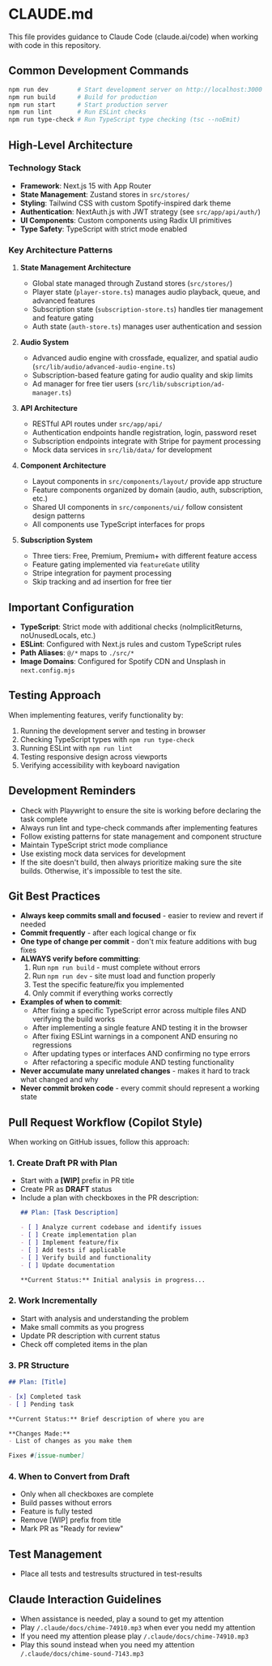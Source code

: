 # CLAUDE.md

This file provides guidance to Claude Code (claude.ai/code) when working with code in this repository.

## Common Development Commands

```bash
npm run dev        # Start development server on http://localhost:3000
npm run build      # Build for production
npm run start      # Start production server
npm run lint       # Run ESLint checks
npm run type-check # Run TypeScript type checking (tsc --noEmit)
```

## High-Level Architecture

### Technology Stack
- **Framework**: Next.js 15 with App Router
- **State Management**: Zustand stores in `src/stores/`
- **Styling**: Tailwind CSS with custom Spotify-inspired dark theme
- **Authentication**: NextAuth.js with JWT strategy (see `src/app/api/auth/`)
- **UI Components**: Custom components using Radix UI primitives
- **Type Safety**: TypeScript with strict mode enabled

### Key Architecture Patterns

1. **State Management Architecture**
   - Global state managed through Zustand stores (`src/stores/`)
   - Player state (`player-store.ts`) manages audio playback, queue, and advanced features
   - Subscription state (`subscription-store.ts`) handles tier management and feature gating
   - Auth state (`auth-store.ts`) manages user authentication and session

2. **Audio System**
   - Advanced audio engine with crossfade, equalizer, and spatial audio (`src/lib/audio/advanced-audio-engine.ts`)
   - Subscription-based feature gating for audio quality and skip limits
   - Ad manager for free tier users (`src/lib/subscription/ad-manager.ts`)

3. **API Architecture**
   - RESTful API routes under `src/app/api/`
   - Authentication endpoints handle registration, login, password reset
   - Subscription endpoints integrate with Stripe for payment processing
   - Mock data services in `src/lib/data/` for development

4. **Component Architecture**
   - Layout components in `src/components/layout/` provide app structure
   - Feature components organized by domain (audio, auth, subscription, etc.)
   - Shared UI components in `src/components/ui/` follow consistent design patterns
   - All components use TypeScript interfaces for props

5. **Subscription System**
   - Three tiers: Free, Premium, Premium+ with different feature access
   - Feature gating implemented via `featureGate` utility
   - Stripe integration for payment processing
   - Skip tracking and ad insertion for free tier

## Important Configuration

- **TypeScript**: Strict mode with additional checks (noImplicitReturns, noUnusedLocals, etc.)
- **ESLint**: Configured with Next.js rules and custom TypeScript rules
- **Path Aliases**: `@/*` maps to `./src/*`
- **Image Domains**: Configured for Spotify CDN and Unsplash in `next.config.mjs`

## Testing Approach

When implementing features, verify functionality by:
1. Running the development server and testing in browser
2. Checking TypeScript types with `npm run type-check`
3. Running ESLint with `npm run lint`
4. Testing responsive design across viewports
5. Verifying accessibility with keyboard navigation

## Development Reminders

- Check with Playwright to ensure the site is working before declaring the task complete
- Always run lint and type-check commands after implementing features
- Follow existing patterns for state management and component structure
- Maintain TypeScript strict mode compliance
- Use existing mock data services for development
- If the site doesn't build, then always prioritize making sure the site builds. Otherwise, it's impossible to test the site.

## Git Best Practices

- **Always keep commits small and focused** - easier to review and revert if needed
- **Commit frequently** - after each logical change or fix
- **One type of change per commit** - don't mix feature additions with bug fixes
- **ALWAYS verify before committing**:
  1. Run `npm run build` - must complete without errors
  2. Run `npm run dev` - site must load and function properly
  3. Test the specific feature/fix you implemented
  4. Only commit if everything works correctly
- **Examples of when to commit**:
  - After fixing a specific TypeScript error across multiple files AND verifying the build works
  - After implementing a single feature AND testing it in the browser
  - After fixing ESLint warnings in a component AND ensuring no regressions
  - After updating types or interfaces AND confirming no type errors
  - After refactoring a specific module AND testing functionality
- **Never accumulate many unrelated changes** - makes it hard to track what changed and why
- **Never commit broken code** - every commit should represent a working state

## Pull Request Workflow (Copilot Style)

When working on GitHub issues, follow this approach:

### 1. Create Draft PR with Plan
- Start with a **[WIP]** prefix in PR title
- Create PR as **DRAFT** status
- Include a plan with checkboxes in the PR description:
  ```markdown
  ## Plan: [Task Description]
  
  - [ ] Analyze current codebase and identify issues
  - [ ] Create implementation plan
  - [ ] Implement feature/fix
  - [ ] Add tests if applicable
  - [ ] Verify build and functionality
  - [ ] Update documentation
  
  **Current Status:** Initial analysis in progress...
  ```

### 2. Work Incrementally
- Start with analysis and understanding the problem
- Make small commits as you progress
- Update PR description with current status
- Check off completed items in the plan

### 3. PR Structure
```markdown
## Plan: [Title]

- [x] Completed task
- [ ] Pending task

**Current Status:** Brief description of where you are

**Changes Made:**
- List of changes as you make them

Fixes #[issue-number]
```

### 4. When to Convert from Draft
- Only when all checkboxes are complete
- Build passes without errors
- Feature is fully tested
- Remove [WIP] prefix from title
- Mark PR as "Ready for review"

## Test Management

- Place all tests and testresults structured in test-results

## Claude Interaction Guidelines

- When assistance is needed, play a sound to get my attention
- Play `/.claude/docs/chime-74910.mp3` when ever you nedd my attention
- If you need my attention please play `/.claude/docs/chime-74910.mp3`
- Play this sound instead when you need my attention `/.claude/docs/chime-sound-7143.mp3`